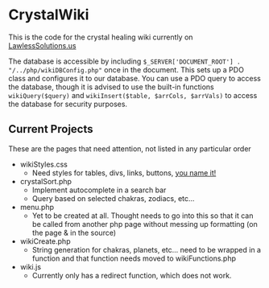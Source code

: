 # CrystalWiki
This is the code for the crystal healing wiki currently on [LawlessSolutions.us](https://lawlesssolutions.us/wiki/wiki.php)

The database is accessible by including `$_SERVER['DOCUMENT_ROOT'] . "/../php/wikiDBConfig.php"` once in the document. This sets up a PDO class and configures it to our database. You can use a PDO query to access the database, though it is advised to use the built-in functions `wikiQuery($query)` and `wikiInsert($table, $arrCols, $arrVals)` to access the database for security purposes.

## Current Projects
These are the pages that need attention, not listed in any particular order
- wikiStyles.css
  - Need styles for tables, divs, links, buttons, [you name it!](https://youtu.be/oB9FrK2jMs4)
- crystalSort.php
  - Implement autocomplete in a search bar
  - Query based on selected chakras, zodiacs, etc...
- menu.php
  - Yet to be created at all. Thought needs to go into this so that it can be called from another php page without messing up formatting (on the page & in the source)
- wikiCreate.php
  - String generation for chakras, planets, etc... need to be wrapped in a function and that function needs moved to wikiFunctions.php
- wiki.js
  - Currently only has a redirect function, which does not work.